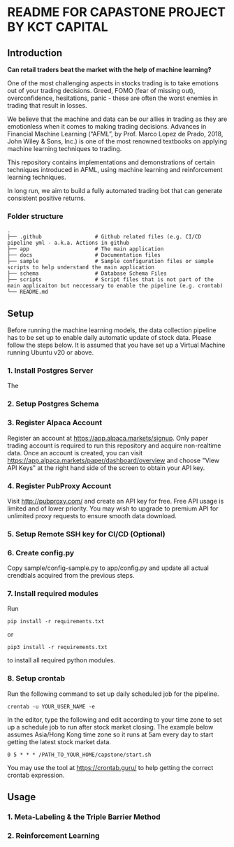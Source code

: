 # README FOR CAPASTONE PROJECT BY KCT CAPITAL

## Introduction
**Can retail traders beat the market with the help of machine learning?**

One of the most challenging aspects in stocks trading is to take emotions out of your trading decisions. Greed, FOMO (fear of missing out), overconfidence, hesitations, panic - these are often the worst enemies in trading that result in losses.

We believe that the machine and data can be our allies in trading as they are emotionless when it comes to making trading decisions. Advances in Financial Machine Learning (“AFML”, by Prof. Marco Lopez de Prado, 2018, John Wiley & Sons, Inc.) is one of the most renowned textbooks on applying machine learning techniques to trading. 

This repository contains implementations and demonstrations of certain techniques introduced in AFML, using machine learning and reinforcement learning techniques.

In long run, we aim to build a fully automated trading bot that can generate consistent positive returns.

### Folder structure

    .
    ├── .github                 # Github related files (e.g. CI/CD pipeline yml - a.k.a. Actions in github 
    ├── app                     # The main application
    ├── docs                    # Documentation files
    ├── sample                  # Sample configuration files or sample scripts to help understand the main application
    ├── schema                  # Database Schema Files
    ├── scripts                 # Script files that is not part of the main applicaiton but neccessary to enable the pipeline (e.g. crontab)
    └── README.md

## Setup
Before running the machine learning models, the data collection pipeline has to be set up to enable daily automatic update of stock data. Please follow the steps below. It is assumed that you have set up a Virtual Machine running Ubuntu v20 or above.

### 1. Install Postgres Server
The 
### 2. Setup Postgres Schema
### 3. Register Alpaca Account
Register an account at https://app.alpaca.markets/signup. Only paper trading account is required to run this repository and acquire non-realtime data. Once an account is created, you can visit https://app.alpaca.markets/paper/dashboard/overview and choose "View API Keys" at the right hand side of the screen to obtain your API key.


### 4. Register PubProxy Account
Visit http://pubproxy.com/ and create an API key for free. Free API usage is limited and of lower priority. You may wish to upgrade to premium API for unlimited proxy requests to ensure smooth data download.

### 5. Setup Remote SSH key for CI/CD (Optional)
### 6. Create config.py
Copy sample/config-sample.py to app/config.py and update all actual crendtials acquired from the previous steps.

### 7. Install required modules
Run
```
pip install -r requirements.txt
```
or
```
pip3 install -r requirements.txt
```
to install all required python modules.


### 8. Setup crontab
Run the following command to set up daily scheduled job for the pipeline.
```
crontab -u YOUR_USER_NAME -e
```

In the editor, type the following and edit according to your time zone to set up a schedule job to run after stock market closing. The example below assumes Asia/Hong Kong time zone so it runs at 5am every day to start getting the latest stock market data.

```
0 5 * * * /PATH_TO_YOUR_HOME/capstone/start.sh
```

You may use the tool at https://crontab.guru/ to help getting the correct crontab expression.


## Usage
### 1. Meta-Labeling & the Triple Barrier Method
### 2. Reinforcement Learning

